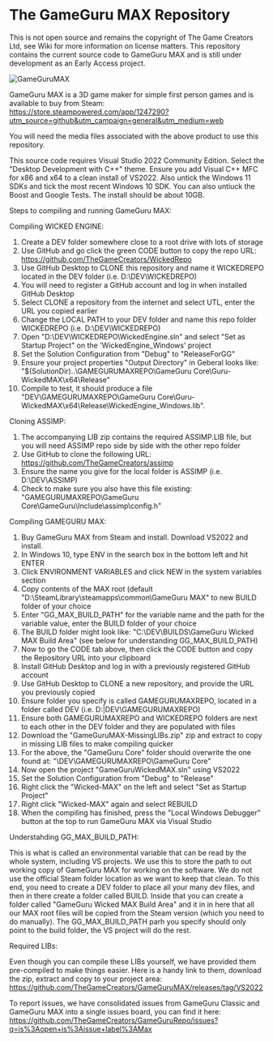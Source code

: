 # The GameGuru MAX Repository

This is not open source and remains the copyright of The Game Creators Ltd, see Wiki for more information on license matters. This repository contains the current source code to GameGuru MAX and is still under development as an Early Access project.

![GameGuruMAX](https://fstore.thegamecreators.com/VRQuest/TGCMisc/GitHubMAXREPO.jpg)

GameGuru MAX is a 3D game maker for simple first person games and is available to buy from Steam: https://store.steampowered.com/app/1247290?utm_source=github&utm_campaign=general&utm_medium=web

You will need the media files associated with the above product to use this repository.

This source code requires Visual Studio 2022 Community Edition. Select the "Desktop Development with C++" theme. Ensure you add Visual C++ MFC for x86 and x64 to a clean install of VS2022. Also untick the Windows 11 SDKs and tick the most recent Windows 10 SDK. You can also untiuck the Boost and Google Tests. The install should be about 10GB.

Steps to compiling and running GameGuru MAX:

Compiling WICKED ENGINE:

1. Create a DEV folder somewhere close to a root drive with lots of storage
2. Use GitHub and go click the green CODE button to copy the repo URL: https://github.com/TheGameCreators/WickedRepo
3. Use GitHub Desktop to CLONE this repository and name it WICKEDREPO located in the DEV folder (i.e. D:\DEV\WICKEDREPO)
4. You will need to register a GitHub account and log in when installed GitHub Desktop
5. Select CLONE a repository from the internet and select UTL, enter the URL you copied earlier
6. Change the LOCAL PATH to your DEV folder and name this repo folder WICKEDREPO (i.e. D:\DEV\WICKEDREPO)
7. Open "D:\DEV\WICKEDREPO\WickedEngine.sln" and select "Set as Startup Project" on the 'WickedEngine_Windows' project
8. Set the Solution Configuration from "Debug" to "ReleaseForGG"
9. Ensure your project properties "Output Directory" in Geberal looks like: "$(SolutionDir)..\GAMEGURUMAXREPO\GameGuru Core\Guru-WickedMAX\x64\Release\"
10. Compile to test, it should produce a file "DEV\GAMEGURUMAXREPO\GameGuru Core\Guru-WickedMAX\x64\Release\WickedEngine_Windows.lib".

Cloning ASSIMP:

1. The accompanying LIB zip contains the required ASSIMP.LIB file, but you will need ASSIMP repo side by side with the other repo folder
2. Use GitHub to clone the following URL: https://github.com/TheGameCreators/assimp
3. Ensure the name you give for the local folder is ASSIMP (i.e. D:\DEV\ASSIMP)
4. Check to make sure you also have this file existing: "GAMEGURUMAXREPO\GameGuru Core\GameGuru\Include\assimp\config.h"

Compiling GAMEGURU MAX:

1. Buy GameGuru MAX from Steam and install. Download VS2022 and install.
2. In Windows 10, type ENV in the search box in the bottom left and hit ENTER
3. Click ENVIRONMENT VARIABLES and click NEW in the system variables section
4. Copy contents of the MAX root (default "D:\SteamLibrary\steamapps\common\GameGuru MAX" to new BUILD folder of your choice
5. Enter "GG_MAX_BUILD_PATH" for the variable name and the path for the variable value, enter the BUILD folder of your choice
6. The BUILD folder might look like: "C:\DEV\BUILDS\GameGuru Wicked MAX Build Area\" (see below for understanding GG_MAX_BUILD_PATH)
7. Now to go the CODE tab above, then click the CODE button and copy the Repository URL into your clipboard
8. Install GitHub Desktop and log in with a previously registered GitHub account
9. Use GitHub Desktop to CLONE a new repository, and provide the URL you previously copied
10. Ensure folder you specify is called GAMEGURUMAXREPO, located in a folder called DEV (i.e. D:|DEV\GAMEGURUMAXREPO)
11. Ensure both GAMEGURUMAXREPO and WICKEDREPO folders are next to each other in the DEV folder and they are populated with files
12. Download the "GameGuruMAX-MissingLIBs.zip" zip and extract to copy in missing LIB files to make compiling quicker
13. For the above, the "GameGuru Core" folder should overwrite the one found at: "\DEV\GAMEGURUMAXREPO\GameGuru Core"
14. Now open the project "GameGuruWickedMAX.sln" using VS2022
15. Set the Solution Configuration from "Debug" to "Release"
16. Right click the "Wicked-MAX" on the left and select "Set as Startup Project"
17. Right click "Wicked-MAX" again and select REBUILD
18. When the compiling has finished, press the "Local Windows Debugger" button at the top to run GameGuru MAX via Visual Studio

Understahding GG_MAX_BUILD_PATH:

This is what is called an environmental variable that can be read by the whole system, including VS projects. We use this to store the path to out working copy of GameGuru MAX for working on the software. We do not use the official Steam folder location as we want to keep that clean. To this end, you need to create a DEV folder to place all your many dev files, and then in there create a folder called BUILD. Inside that you can create a folder called "GameGuru Wicked MAX Build Area" and it in in here that all our MAX root files will be copied from the Steam version (which you need to do manually). The GG_MAX_BUILD_PATH parh you specify should only point to the build folder, the VS project will do the rest.

Required LIBs:

Even though you can compile these LIBs yourself, we have provided them pre-compiled to make things easier. Here is a handy link to them, download the zip, extract and copy to your project area: https://github.com/TheGameCreators/GameGuruMAX/releases/tag/VS2022

To report issues, we have consolidated issues from GameGuru Classic and GameGuru MAX into a single issues board, you can find it here: https://github.com/TheGameCreators/GameGuruRepo/issues?q=is%3Aopen+is%3Aissue+label%3AMax
